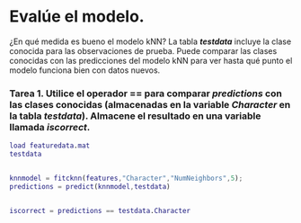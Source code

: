 # Evalúe el modelo.

¿En qué medida es bueno el modelo kNN? La tabla ***testdata*** incluye la clase conocida para las observaciones de prueba. Puede comparar las clases conocidas con las predicciones del modelo kNN para ver hasta qué punto el modelo funciona bien con datos nuevos.

### Tarea 1. Utilice el operador == para comparar *predictions* con las clases conocidas (almacenadas en la variable *Character* en la tabla *testdata*). Almacene el resultado en una variable llamada *iscorrect*.

```MatLab
load featuredata.mat
testdata
```
![]()

```MatLab
knnmodel = fitcknn(features,"Character","NumNeighbors",5);
predictions = predict(knnmodel,testdata)
```
![]()

```MatLab
iscorrect = predictions == testdata.Character
```
![]()

